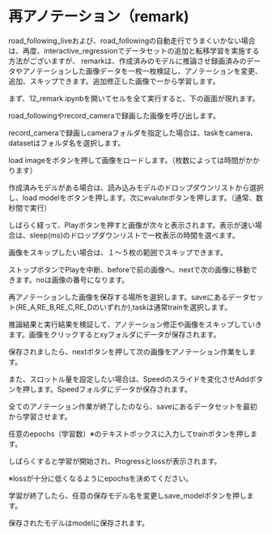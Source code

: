 # 再アノテーション（remark)

road_following_liveおよび、road_followingの自動走行でうまくいかない場合は、再度、interactive_regressionでデータセットの追加と転移学習を実施する方法がございますが、
remarkは、作成済みのモデルに推論させ録画済みのデータやアノテーションした画像データを一枚一枚検証し、アノテーションを変更、追加、スキップできます。追加修正した画像で一から学習します。

まず、12_remark.ipynbを開いてセルを全て実行すると、下の画面が現れます。

road_followingやrecord_cameraで録画した画像を呼び出します。

record_cameraで録画しcameraフォルダを指定した場合は、taskをcamera、datasetはフォルダ名を選択します。

load imageをボタンを押して画像をロードします。（枚数によっては時間がかかります）

作成済みモデルがある場合は、読み込みモデルのドロップダウンリストから選択し、load modelをボタンを押します。次にevaluteボタンを押します。（通常、数秒間で実行）

しばらく経って、Playボタンを押すと画像が次々と表示されます。表示が速い場合は、sleep(ms)のドロップダウンリストで一枚表示の時間を選べます。

画像をスキップしたい場合は、１〜５枚の範囲でスキップできます。

ストップボタンでPlayを中断、beforeで前の画像へ、nextで次の画像に移動できます。noは画像の番号になります。

再アノテーションした画像を保存する場所を選択します。saveにあるデータセット(RE_A,RE_B,RE_C,RE_Dのいずれか),taskは通常trainを選択します。

推論結果と実行結果を検証して、アノテーション修正や画像をスキップしていきます。画像をクリックするとxyフォルダにデータが保存されます。

保存されましたら、nextボタンを押して次の画像をアノテーション作業をします。

また、スロットル量を設定したい場合は、Speedのスライドを変化させAddボタンを押します。Speedフォルダにデータが保存されます。

全てのアノテーション作業が終了したのなら、saveにあるデータセットを最初から学習させます。

任意のepochs（学習数）※のテキストボックスに入力してtrainボタンを押します。

しばらくすると学習が開始され、Progressとlossが表示されます。

※lossが十分に低くなるようにepochsを決めてください。

学習が終了したら、任意の保存モデル名を変更しsave_modelボタンを押します。

保存されたモデルはmodelに保存されます。
